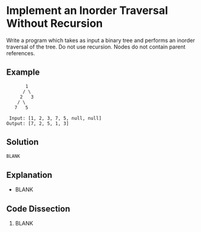 # Implement an Inorder Traversal Without Recursion
Write a program which takes as input a binary tree and performs an inorder traversal of the tree. Do not use recursion. Nodes do not contain parent references.

## Example
```
       1
      / \
     2   3
    / \
   7   5

 Input: [1, 2, 3, 7, 5, null, null]
Output: [7, 2, 5, 1, 3]
```

## Solution
```python
BLANK
```

## Explanation
* BLANK

## Code Dissection
1. BLANK